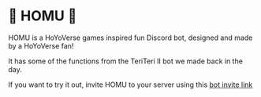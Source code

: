 # 🐇 HOMU 🐇
HOMU is a HoYoVerse games inspired fun Discord bot, designed and made by a HoYoVerse fan!

It has some of the functions from the TeriTeri II bot we made back in the day.

If you want to try it out, invite HOMU to your server using this [bot invite link](https://discord.com/oauth2/authorize?client_id=1000123818930622546&scope=bot%20applications.commands&permissions=1007021128)

